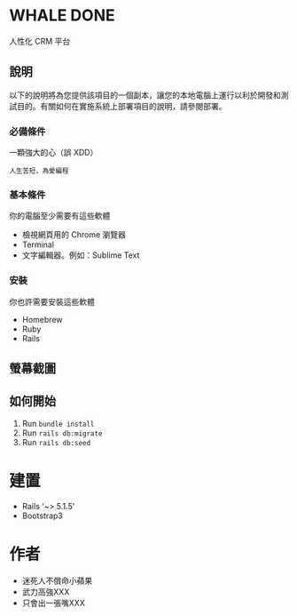 # WHALE DONE

人性化 CRM 平台

## 說明

以下的說明將為您提供該項目的一個副本，讓您的本地電腦上運行以利於開發和測試目的。有關如何在實施系統上部署項目的說明，請參閱部署。


### 必備條件

一顆強大的心（誤 XDD）
```
人生苦短，為愛編程
```

### 基本條件

你的電腦至少需要有這些軟體

* 檢視網頁用的 Chrome 瀏覽器
* Terminal
* 文字編輯器。例如：Sublime Text 


### 安裝

你也許需要安裝這些軟體

* Homebrew
* Ruby
* Rails


## 螢幕截圖



## 如何開始

1. Run `bundle install`
2. Run `rails db:migrate`
3. Run `rails db:seed`


# 建置

- Rails '~> 5.1.5'
- Bootstrap3


# 作者

- 迷死人不償命小蘋果  
- 武力高強XXX
- 只會出一張嘴XXX
